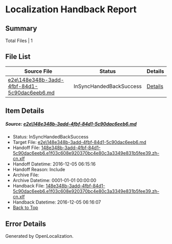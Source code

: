 # <a name='report-top'></a> Localization Handback Report

## Summary
 Total Files | 1

## File List
 Source File | Status | Details 
 ----------- | ------ | ------- 
 [e2e\148e348b-3add-4fbf-84d1-5c90dac6eeb6.md](https://github.com/OpenLocalizationTestOrg/ol-test0/blob/bb18d5477fd53405ce64bf3fe6fcbb383f2538e3/e2e/148e348b-3add-4fbf-84d1-5c90dac6eeb6.md) | InSyncHandedBackSuccess | [Details](#475eb9102468f480c3dcdf7f70b09832a47827232)

## Item Details
##### <a name='475eb9102468f480c3dcdf7f70b09832a47827232'></a> Source: [e2e\148e348b-3add-4fbf-84d1-5c90dac6eeb6.md](https://github.com/OpenLocalizationTestOrg/ol-test0/blob/bb18d5477fd53405ce64bf3fe6fcbb383f2538e3/e2e/148e348b-3add-4fbf-84d1-5c90dac6eeb6.md)
* Status: InSyncHandedBackSuccess
* Target File: [e2e\148e348b-3add-4fbf-84d1-5c90dac6eeb6.md](https://github.com/OpenLocalizationTestOrg/ol-test0-zhcn/blob/9ee932b31e790744bd13d535bf8183c3c3b4206d/e2e/148e348b-3add-4fbf-84d1-5c90dac6eeb6.md)
* Handoff File: [148e348b-3add-4fbf-84d1-5c90dac6eeb6.e1f03c608e920370bc4e80c3a3349e831b5fee39.zh-cn.xlf](https://github.com/OpenLocalizationTestOrg/ol-test0-handoff/blob/ed4a5a39d16b20e491df88286b73ef9b8ee2a303/ol-handoff/OpenLocalizationTestOrg/ol-test0-zhcn/shujia/ht/148e348b-3add-4fbf-84d1-5c90dac6eeb6.e1f03c608e920370bc4e80c3a3349e831b5fee39.zh-cn.xlf)
* Handoff Datetime: 2016-12-05 06:15:16
* Handoff Reason: Include
* Archive File: 
* Archive Datetime: 0001-01-01 00:00:00
* Handback File: [148e348b-3add-4fbf-84d1-5c90dac6eeb6.e1f03c608e920370bc4e80c3a3349e831b5fee39.zh-cn.xlf](https://github.com/OpenLocalizationTestOrg/ol-test0-handback/blob/bf7194b91e2582710979a3eace91b476b96ac4dc/ol-handback/OpenLocalizationTestOrg/ol-test0-zhcn/shujia/ht/148e348b-3add-4fbf-84d1-5c90dac6eeb6.e1f03c608e920370bc4e80c3a3349e831b5fee39.zh-cn.xlf)
* Handback Datetime: 2016-12-05 06:16:07
* [Back to Top](#report-top)


## Error Details

Generated by OpenLocalization.

